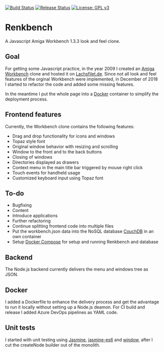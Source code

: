 [![Build Status](https://dev.azure.com/janrenken/Renkbench/_apis/build/status/lachsfilet.Renkbench?branchName=master)](https://dev.azure.com/janrenken/Renkbench/_build/latest?definitionId=1&branchName=master)
[![Release Status](https://vsrm.dev.azure.com/janrenken/_apis/public/Release/badge/efce0c4b-a0fc-45d4-b52e-d8852f6bf714/2/3)](https://vsrm.dev.azure.com/janrenken/_apis/public/Release/badge/efce0c4b-a0fc-45d4-b52e-d8852f6bf714/2/3)
[![License: GPL v3](https://img.shields.io/badge/License-GPL%20v3-blue.svg)](https://github.com/lachsfilet/Renkbench/blob/master/LICENSE)

# Renkbench
A Javascript Amiga Workbench 1.3.3 look and feel clone.

## Goal
For getting some Javascript practice, in the year 2009 I created an [Amiga Workbench](https://en.wikipedia.org/wiki/Workbench_(AmigaOS)#Workbench_1.x) clone and hosted it on [Lachsfilet.de](http://www.lachsfilet.de/).
Since not all look and feel features of the orginal Workbench were implemented, in December of 2018 I started to refactor the code and added some missing features.

In the meantime I put the whole page into a [Docker](https://www.docker.com/) container to simplify the deployment process.

## Frontend features
Currently, the Workbench clone contains the following features:

* Drag and drop functionality for icons and windows
* Topaz style font
* Original window behavior with resizing and scrolling
* Window to the front and to the back buttons
* Closing of windows
* Directories displayed as drawers
* Context menu in the main title bar triggered by mouse right click
* Touch events for handheld usage
* Customized keyboard input using Topaz font

## To-do
* Bugfixing
* Content
* Introduce applications
* Further refactoring
* Continue splitting frontend code into multiple files
* Put the workbench.json data into the NoSQL database [CouchDB](https://couchdb.apache.org/) in an own container
* Setup [Docker Compose](https://docs.docker.com/compose/) for setup and running Renkbench and database

## Backend
The Node.js backend currently delivers the menu and windows tree as JSON.

## Docker
I added a Dockerfile to enhance the delivery process and get the advantage to run it locally without setting up a Node.js deamon. For CI build and release I added Azure DevOps pipelines as YAML code.

## Unit tests
I started with unit testing using [Jasmine](https://github.com/jasmine/jasmine), [jasmine-es6](https://github.com/vinsonchuong/jasmine-es6) and [window](https://github.com/lukechilds/window), after I cut the createNode builder out of the monolith.